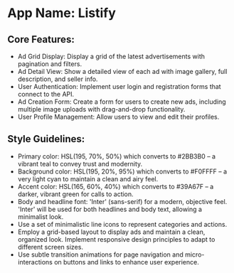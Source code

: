 # **App Name**: Listify

## Core Features:

- Ad Grid Display: Display a grid of the latest advertisements with pagination and filters.
- Ad Detail View: Show a detailed view of each ad with image gallery, full description, and seller info.
- User Authentication: Implement user login and registration forms that connect to the API.
- Ad Creation Form: Create a form for users to create new ads, including multiple image uploads with drag-and-drop functionality.
- User Profile Management: Allow users to view and edit their profiles.

## Style Guidelines:

- Primary color: HSL(195, 70%, 50%) which converts to #2BB3B0 – a vibrant teal to convey trust and modernity.
- Background color: HSL(195, 20%, 95%) which converts to #F0FFFF – a very light cyan to maintain a clean and airy feel.
- Accent color: HSL(165, 60%, 40%) which converts to #39A67F – a darker, vibrant green for calls to action.
- Body and headline font: 'Inter' (sans-serif) for a modern, objective feel. 'Inter' will be used for both headlines and body text, allowing a minimalist look.
- Use a set of minimalistic line icons to represent categories and actions.
- Employ a grid-based layout to display ads and maintain a clean, organized look. Implement responsive design principles to adapt to different screen sizes.
- Use subtle transition animations for page navigation and micro-interactions on buttons and links to enhance user experience.